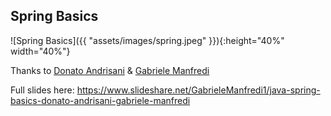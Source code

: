 
## Spring Basics

![Spring Basics]({{ "assets/images/spring.jpeg" }}){:height="40%" width="40%"}

Thanks to [Donato Andrisani](https://twitter.com/DAndrisani) & [Gabriele Manfredi](https://twitter.com/GabOnlain)


Full slides here: [https://www.slideshare.net/GabrieleManfredi1/java-spring-basics-donato-andrisani-gabriele-manfredi
](https://www.slideshare.net/GabrieleManfredi1/java-spring-basics-donato-andrisani-gabriele-manfredi)

<!-- next-slide -->
